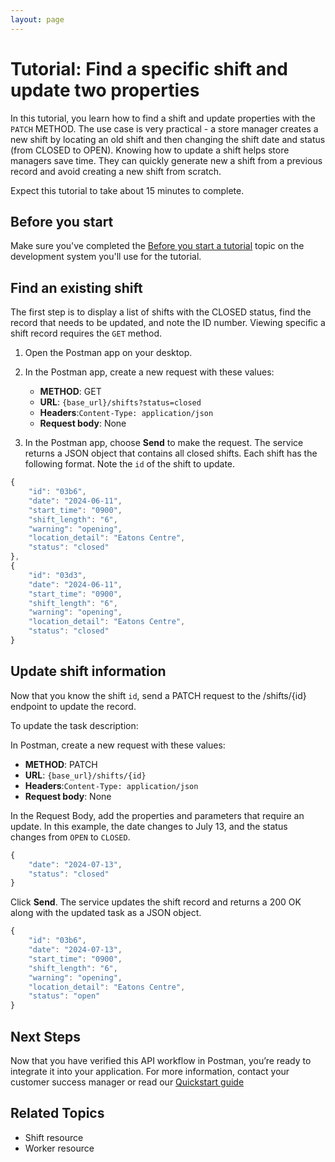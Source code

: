 ```yaml
---
layout: page
---
```


# Tutorial: Find a specific shift and update two properties

In this tutorial, you learn how to find a shift and update properties with the `PATCH` METHOD. The use case is very practical - a store manager creates a new shift by locating an old shift and then changing the shift date and status (from CLOSED to OPEN). Knowing how to update a shift helps store managers save time. They can quickly generate new a shift from a previous record and avoid creating a new shift from scratch.

Expect this tutorial to take about 15 minutes to complete.

## Before you start

Make sure you've completed the [Before you start a tutorial](before-you-start-a-tutorial) topic on the development system you'll use for the tutorial.

## Find an existing shift

The first step is to display a list of shifts with the CLOSED status, find the record that needs to be updated, and note the ID number. Viewing specific a shift record requires the `GET` method.

1. Open the Postman app on your desktop.
1. In the Postman app, create a new request with these values:
    * **METHOD**: GET
    * **URL**: `{base_url}/shifts?status=closed`
    * **Headers**:`Content-Type: application/json`
    * **Request body**: None

1. In the Postman app, choose **Send** to make the request. The service returns a JSON object that contains all closed shifts. Each shift has the following format. Note the `id` of the shift to update.

```js
{
    "id": "03b6",
    "date": "2024-06-11",
    "start_time": "0900",
    "shift_length": "6",
    "warning": "opening",
    "location_detail": "Eatons Centre",
    "status": "closed"
},
{
    "id": "03d3",
    "date": "2024-06-11",
    "start_time": "0900",
    "shift_length": "6",
    "warning": "opening",
    "location_detail": "Eatons Centre",
    "status": "closed"
} 
```

## Update shift information

Now that you know the shift `id`, send a PATCH request to the /shifts/{id} endpoint to update the record.

To update the task description:

In Postman, create a new request with these values:

* **METHOD**: PATCH
* **URL**: `{base_url}/shifts/{id}`
* **Headers**:`Content-Type: application/json`
* **Request body**: None

In the Request Body, add the properties and parameters that require an update. In this example, the date changes to July 13, and the status changes from `OPEN` to `CLOSED`.

```js
{
    "date": "2024-07-13",
    "status": "closed"
}
```

Click **Send**. The service updates the shift record and returns a 200 OK along with the updated task as a JSON object.

```js
{
    "id": "03b6",
    "date": "2024-07-13",
    "start_time": "0900",
    "shift_length": "6",
    "warning": "opening",
    "location_detail": "Eatons Centre",
    "status": "open"
}
 ```

## Next Steps

Now that you have verified this API workflow in Postman, you’re ready to integrate it into your application. For more information, contact your customer success manager or read our [Quickstart guide](..api/quickstart_working.md)

## Related Topics

* Shift resource
* Worker resource
